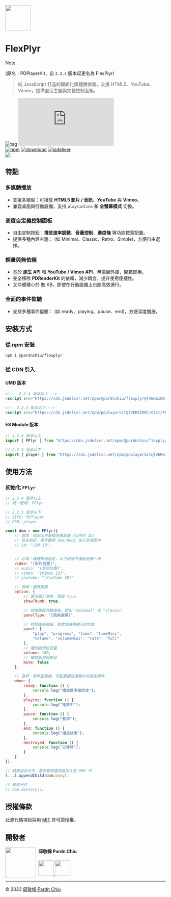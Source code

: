 <img src="https://flexplyr.pardn.io/static/image/logo.png" width=80>

# FlexPlyr

> [!NOTE]
> (原名：PDPlayerKit，自 `2.2.4` 版本起更名為 FlexPlyr)

> 純 JavaScript 打造的模組化媒體播放器，支援 HTML5、YouTube、Vimeo，提供靈活主題與完整控制面板。

![tag](https://img.shields.io/badge/tag-JavaScript%20Library-bb4444) 
![size](https://img.shields.io/github/size/pardnchiu/FlexPlyr/dist%2FFlexPlyr.js)<br>
[![npm](https://img.shields.io/npm/v/@pardnchiu/flexplyr)](https://www.npmjs.com/package/@pardnchiu/flexplyr)
[![download](https://img.shields.io/npm/dm/@pardnchiu/flexplyr)](https://www.npmjs.com/package/@pardnchiu/flexplyr)
[![jsdeliver](https://img.shields.io/jsdelivr/npm/hm/@pardnchiu/flexplyr)](https://www.jsdelivr.com/package/npm/@pardnchiu/flexplyr)<br>
[![](https://img.shields.io/badge/read-English%20Version-ffffff)](https://github.com/pardnchiu/FlexPlyr/blob/main/README.md)

## 特點

### 多媒體播放
- 支援多類型：可播放 **HTML5 影片 / 音訊**、**YouTube** 與 **Vimeo**。
- 兼容桌面與行動設備，支持 `playsinline` 和 **全螢幕模式** 切換。

### 高度自定義控制面板
- 自由定制按鈕：**播放速率調整**、**音量控制**、**進度條** 等功能按需配置。
- 提供多種內建主題： (如 Minimal、Classic、Retro、Simple)，方便自由選擇。

### 輕量與無依賴
- 基於 **原生 API** 和 **YouTube / Vimeo API**，無需額外庫，開箱即用。
- 完全移除 **PDRenderKit** 的依賴，減少耦合，提升使用便捷性。
- 文件體積小於 數 KB，即使在行動設備上也能高效運行。

### 全面的事件監聽
- 支持多種事件監聽： (如 ready、playing、pause、end)，方便深度擴展。

## 安裝方式

### 從 npm 安裝
```bash
npm i @pardnchiu/flexplyr
```

### 從 CDN 引入

#### UMD 版本
```html
<!--  2.2.4 版本以上 -->
<script src="https://cdn.jsdelivr.net/npm/@pardnchiu/flexplyr@[VERSION]/dist/FlexPlyr.js"></script>

<!-- 2.2.3 版本以下 -->
<script src="https://cdn.jsdelivr.net/npm/pdplayerkit@[VERSION]/dist/PDPlayerKit.js"></script>
```

#### ES Module 版本
```javascript
// 2.2.4 版本以上
import { FPlyr } from "https://cdn.jsdelivr.net/npm/@pardnchiu/flexplyr@[VERSION]/dist/FlexPlyr.esm.js";

// 2.2.3 版本以下
import { player } from "https://cdn.jsdelivr.net/npm/pdplayerkit@[VERSION]/dist/PDPlayerKit.module.js";
```

## 使用方法

### 初始化 `FPlyr`
```Javascript
// 2.2.4 版本以上
// 統一使用: FPlyr

// 2.2.3 版本以下
// IIFE: PDPlayer
// ESM: player

const dom = new FPlyr({
    // 選填：指定元件替換為播放器（元件的 ID）
    // 若未指定，需手動將 dom.body 加入至視圖中
    // id: "元件 ID",


    // 必填：媒體來源設定，以下選項中僅能選擇一項
    video: "[影片位置]",
    // audio: "[音訊位置]",
    // vimeo: "[Vimeo ID]",
    // youtube: "[YouTube ID]"

    // 選填：播放設置
    option: {   
        // 是否顯示滑桿，預設 true
        showThumb: true,

        // 控制面板外觀風格，例如 "minimal" 或 "classic"
        panelType: "[風格選擇]",

        // 控制面板按鈕，依需求選擇顯示的功能
        panel: [
            "play", "progress", "time", "timeMini", 
            "volume", "volumeMini", "rate", "full"
        ],
        // 播放器預設音量
        volume: 100,
        // 播放器預設靜音
        mute: false
    },

    // 選填：事件監聽器，可監聽播放過程中的特定事件
    when: {
        ready: function () {
            console.log("播放器準備完成");
        },
        playing: function () {
            console.log("播放中");
        },
        pause: function () {
            console.log("暫停");
        },
        end: function () {
            console.log("播放結束");
        },
        destroyed: function () {
            console.log("已移除");
        }
    }
});

// 若無指定元件，需手動將播放器加入至 DOM 中
(...).appendChild(dom.body);

// 移除元件
// dom.destory();
```


## 授權條款

此源代碼項目採用 [MIT](https://github.com/pardnchiu/FlexPlyr/blob/main/LICENSE) 許可證授權。

## 開發者

<img src="https://avatars.githubusercontent.com/u/25631760" align="left" width="96" height="96" style="margin-right: 0.5rem;">

<h4 style="padding-top: 0">邱敬幃 Pardn Chiu</h4>

<a href="mailto:dev@pardn.io" target="_blank">
    <img src="https://pardn.io/image/email.svg" width="48" height="48">
</a> <a href="https://linkedin.com/in/pardnchiu" target="_blank">
    <img src="https://pardn.io/image/linkedin.svg" width="48" height="48">
</a>

***

©️ 2023 [邱敬幃 Pardn Chiu](https://pardn.io)
